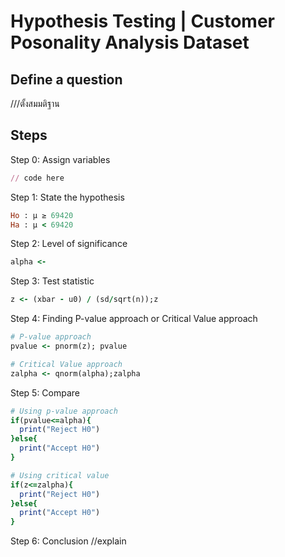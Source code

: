 #  Hypothesis Testing | Customer Posonality Analysis Dataset
## Define a question

///ตั้งสมมติฐาน


## Steps
Step 0: Assign variables 
```ruby
// code here
```

Step 1: State the hypothesis
```ruby
Ho : μ ≥ 69420
Ha : μ < 69420
```

Step 2: Level of significance
```ruby
alpha <- 
```

Step 3: Test statistic
```ruby
z <- (xbar - u0) / (sd/sqrt(n));z
```

Step 4: Finding P-value approach or Critical Value approach
```ruby
# P-value approach
pvalue <- pnorm(z); pvalue

# Critical Value approach
zalpha <- qnorm(alpha);zalpha
```

Step 5: Compare
```ruby
# Using p-value approach
if(pvalue<=alpha){
  print("Reject H0")
}else{
  print("Accept H0")
}

# Using critical value
if(z<=zalpha){
  print("Reject H0")
}else{
  print("Accept H0")
}
```
Step 6: Conclusion
//explain



